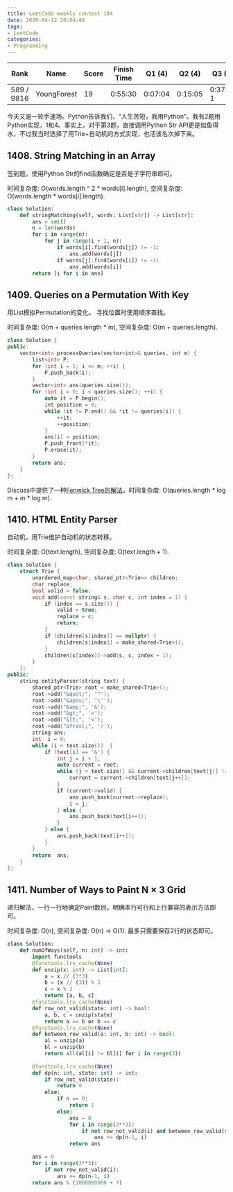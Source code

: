 ```yaml
---
title: LeetCode weekly contest 184
date: 2020-04-12 20:04:46
tags:
- LeetCode
categories:
- Programming
---
```


| Rank |	Name |	Score |	Finish Time | 	Q1 (4) |	Q2 (4) |	Q3 (6) |	Q4 (7)|
|--|--|--|--|--|--|--|--|
| 589 / 9816 |	YoungForest | 19 | 0:55:30 | 0:07:04 |  0:15:05 | 0:37:18  1 | 0:50:30 |

今天又是一轮手速场。Python告诉我们，“人生苦短，我用Python”。我有2题用Python实现，1和4。事实上，对于第3题，直接调用Python Str API更是如鱼得水，不过我当时选择了用Trie+自动机的方式实现，也活该名次掉下来。

## 1408. String Matching in an Array

签到题。使用Python Str的find函数确定是否是子字符串即可。

时间复杂度: O(words.length ^ 2 * words[i].length),
空间复杂度: O(words.length * words[i].length).

```python
class Solution:
    def stringMatching(self, words: List[str]) -> List[str]:
        ans = set()
        n = len(words)
        for i in range(n):
            for j in range(i + 1, n):
                if words[i].find(words[j]) != -1:
                    ans.add(words[j])
                if words[j].find(words[i]) != -1:
                    ans.add(words[i])
        return [i for i in ans]
```

## 1409. Queries on a Permutation With Key

用List模拟Permutation的变化。
寻找位置时使用顺序查找。

时间复杂度: O(m + queries.length * m),
空间复杂度: O(m + queries.length).

```cpp
class Solution {
public:
    vector<int> processQueries(vector<int>& queries, int m) {
        list<int> P;
        for (int i = 1; i <= m; ++i) {
            P.push_back(i);
        }
        vector<int> ans(queries.size());
        for (int i = 0; i < queries.size(); ++i) {
            auto it = P.begin();
            int position = 0;
            while (it != P.end() && *it != queries[i]) {
                ++it;
                ++position;
            }
            ans[i] = position;
            P.push_front(*it);
            P.erase(it);
        }
        return ans;
    }
};
```

Discuss中提供了一种[Fenwick Tree的解法](https://leetcode.com/problems/queries-on-a-permutation-with-key/discuss/575019/Python-Fenwick-tree-O(n-log-n))，时间复杂度: O(queries.length * log m + m * log m).

## 1410. HTML Entity Parser

自动机，用Trie维护自动机的状态转移。

时间复杂度: O(text.length),
空间复杂度: O(text.length + 1).

```cpp
class Solution {
    struct Trie {
        unordered_map<char, shared_ptr<Trie>> children;
        char replace;
        bool valid = false;
        void add(const string& s, char c, int index = 1) {
            if (index == s.size()) {
                valid = true;
                replace = c;
                return;
            }
            if (children[s[index]] == nullptr) {
                children[s[index]] = make_shared<Trie>();
            }
            children[s[index]]->add(s, c, index + 1);
        }
    };
public:
    string entityParser(string text) {
        shared_ptr<Trie> root = make_shared<Trie>();
        root->add("&quot;", '"');
        root->add("&apos;", '\'');
        root->add("&amp;", '&');
        root->add("&gt;", '>');
        root->add("&lt;", '<');
        root->add("&frasl;", '/');
        string ans;
        int  i = 0;
        while (i < text.size())  {
            if (text[i] == '&') {
                int j = i + 1;
                auto current = root;
                while (j < text.size() && current->children[text[j]] != nullptr) {
                    current = current->children[text[j++]];
                }
                if (current->valid) {
                    ans.push_back(current->replace);
                    i = j;
                } else {
                    ans.push_back(text[i++]);
                }
            } else {
                ans.push_back(text[i++]);
            }
        }
        return  ans;
    }
};
```

## 1411. Number of Ways to Paint N × 3 Grid

递归解法，一行一行地确定Paint数目。明确本行可行和上行兼容的表示方法即可。

时间复杂度: O(n),
空间复杂度: O(n) -> O(1). 最多只需要保存2行的状态即可。

```python
class Solution:
    def numOfWays(self, n: int) -> int:
        import functools
        @functools.lru_cache(None)
        def unzip(x: int) -> List[int]:
            a = x // (3*3)
            b = (x // (3)) % 3
            c = x % 3
            return [a, b, c]
        @functools.lru_cache(None)
        def row_not_valid(state: int) -> bool:
            a, b, c = unzip(state)
            return a == b or b == c
        @functools.lru_cache(None)
        def between_row_valid(a: int, b: int) -> bool:
            al = unzip(a)
            bl = unzip(b)
            return all(al[i] != bl[i] for i in range(3))
            
        @functools.lru_cache(None)
        def dp(n: int, state: int) -> int:
            if row_not_valid(state):
                return 0
            else:
                if n == 0:
                    return 1
                else:
                    ans = 0
                    for i in range(3**3):
                        if not row_not_valid(i) and between_row_valid(state, i):
                            ans += dp(n-1, i)
                    return ans
        
        ans = 0
        for i in range(3**3):
            if not row_not_valid(i):
                ans += dp(n-1, i)
        return ans % (1000000000 + 7)
```
